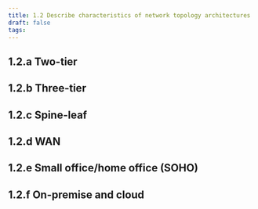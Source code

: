 ```yaml
---
title: 1.2 Describe characteristics of network topology architectures
draft: false
tags:
---
```

## 1.2.a Two-tier
## 1.2.b Three-tier
## 1.2.c Spine-leaf
## 1.2.d WAN
## 1.2.e Small office/home office (SOHO)
## 1.2.f On-premise and cloud
